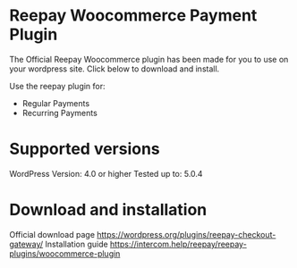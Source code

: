 # Reepay Woocommerce Payment Plugin

The Official Reepay Woocommerce plugin has been made for you to use on your wordpress site. Click below to download and install.

Use the reepay plugin for:
* Regular Payments
* Recurring Payments


# Supported versions
WordPress Version: 4.0 or higher
Tested up to: 5.0.4

# Download and installation
Official download page https://wordpress.org/plugins/reepay-checkout-gateway/
Installation guide https://intercom.help/reepay/reepay-plugins/woocommerce-plugin

